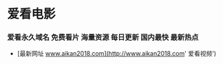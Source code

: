 # 爱看电影
### 爱看永久域名 免费看片 海量资源 每日更新 国内最快 最新热点
* [最新网址 www.aikan2018.com](http://www.aikan2018.com' 爱看视频')
